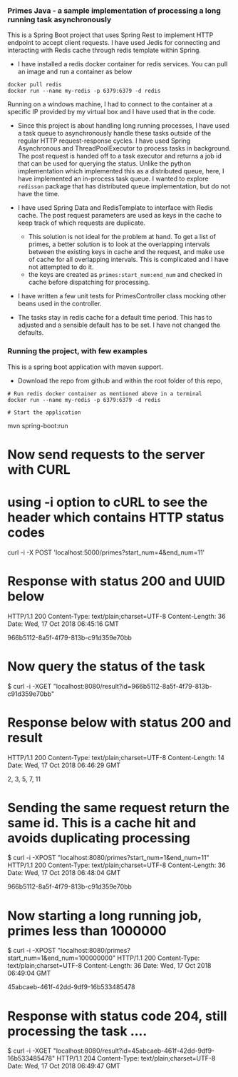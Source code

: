 ### Primes Java - a sample implementation of processing a long running task asynchronously

This is a Spring Boot project that uses Spring Rest to implement HTTP endpoint to accept client requests. I have used Jedis for connecting and interacting with Redis cache through redis template within Spring.

* I have installed a redis docker container for redis services. You can pull an image and run a container as below
```
docker pull redis
docker run --name my-redis -p 6379:6379 -d redis
```

Running on a windows machine, I had to connect to the container at a specific IP provided by my virtual box and I have used that in the code.

* Since this project is about handling long running processes, I have used a task queue to asynchronously handle these tasks outside of the regular HTTP request-response cycles. I have used Spring Asynchronous and ThreadPoolExecutor to process tasks in background. The post request is handed off to a task executor and returns a job id that can be used for querying the status.
Unlike the python implementation which implemented this as a distributed queue, here, I have implemented an in-process task queue. I wanted to explore `redisson` package that has distributed queue implementation, but do not have the time.

* I have used Spring Data and RedisTemplate to interface with Redis cache. The post request parameters are used as keys in the cache to keep track of which requests are duplicate.
    * This solution is not ideal for the problem at hand. To get a list of primes, a better solution is to look at the overlapping intervals between the existing keys in cache and the request, and make use of cache for all overlapping intervals. This is complicated and I have not attempted to do it.
    * the keys are created as `primes:start_num:end_num` and checked in cache before dispatching for processing.
    
* I have written a few unit tests for PrimesController class mocking other beans used in the controller.

* The tasks stay in redis cache for a default time period. This has to adjusted and a sensible default has to be set. I have not changed the defaults.


### Running the project, with few examples
This is a spring boot application with maven support.

* Download the repo from github and within the root folder of this repo,

```
# Run redis docker container as mentioned above in a terminal
docker run --name my-redis -p 6379:6379 -d redis

# Start the application
```
mvn spring-boot:run


# Now send requests to the server with CURL
# using -i option to cURL to see the header which contains HTTP status codes

curl -i -X POST 'localhost:5000/primes?start_num=4&end_num=11'

# Response with status 200 and UUID below

HTTP/1.1 200
Content-Type: text/plain;charset=UTF-8
Content-Length: 36
Date: Wed, 17 Oct 2018 06:45:16 GMT

966b5112-8a5f-4f79-813b-c91d359e70bb

# Now query the status of the task

$ curl -i -XGET "localhost:8080/result?id=966b5112-8a5f-4f79-813b-c91d359e70bb"

# Response below with status 200 and result

HTTP/1.1 200
Content-Type: text/plain;charset=UTF-8
Content-Length: 14
Date: Wed, 17 Oct 2018 06:46:29 GMT

2, 3, 5, 7, 11

# Sending the same request return the same id. This is a cache hit and avoids duplicating processing

$ curl -i -XPOST "localhost:8080/primes?start_num=1&end_num=11"
HTTP/1.1 200
Content-Type: text/plain;charset=UTF-8
Content-Length: 36
Date: Wed, 17 Oct 2018 06:48:04 GMT

966b5112-8a5f-4f79-813b-c91d359e70bb

# Now starting a long running job, primes less than 1000000

$ curl -i -XPOST "localhost:8080/primes?start_num=1&end_num=100000000"
HTTP/1.1 200
Content-Type: text/plain;charset=UTF-8
Content-Length: 36
Date: Wed, 17 Oct 2018 06:49:04 GMT

45abcaeb-461f-42dd-9df9-16b533485478

# Response with status code 204, still processing the task ....

$ curl -i -XGET "localhost:8080/result?id=45abcaeb-461f-42dd-9df9-16b533485478"
HTTP/1.1 204
Content-Type: text/plain;charset=UTF-8
Date: Wed, 17 Oct 2018 06:49:47 GMT

```




